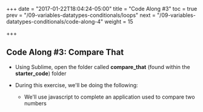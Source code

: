 +++
date = "2017-01-22T18:04:24-05:00"
title = "Code Along #3"
toc = true
prev = "/09-variables-datatypes-conditionals/loops"
next = "/09-variables-datatypes-conditionals/code-along-4"
weight = 15

+++

## Code Along #3: Compare That

- Using Sublime, open the folder called **compare_that** (found within the **starter_code**) folder

- During this exercise, we'll be doing the following:

  - We'll use javascript to complete an application used to compare two numbers
